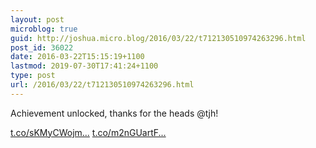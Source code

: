 ```yaml
---
layout: post
microblog: true
guid: http://joshua.micro.blog/2016/03/22/t712130510974263296.html
post_id: 36022
date: 2016-03-22T15:15:19+1100
lastmod: 2019-07-30T17:41:24+1100
type: post
url: /2016/03/22/t712130510974263296.html
---
```

Achievement unlocked, thanks for the heads @tjh!

[t.co/sKMyCWojm...](https://t.co/sKMyCWojm3) [t.co/m2nGUartF...](https://t.co/m2nGUartFr)
